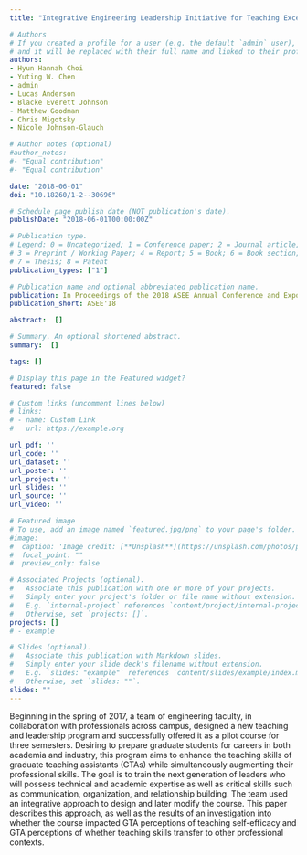 ```yaml
---
title: "Integrative Engineering Leadership Initiative for Teaching Excellence (iELITE)"

# Authors
# If you created a profile for a user (e.g. the default `admin` user), write the username (folder name) here 
# and it will be replaced with their full name and linked to their profile.
authors:
- Hyun Hannah Choi
- Yuting W. Chen
- admin
- Lucas Anderson
- Blacke Everett Johnson
- Matthew Goodman
- Chris Migotsky
- Nicole Johnson-Glauch

# Author notes (optional)
#author_notes:
#- "Equal contribution"
#- "Equal contribution"

date: "2018-06-01"
doi: "10.18260/1-2--30696"

# Schedule page publish date (NOT publication's date).
publishDate: "2018-06-01T00:00:00Z"

# Publication type.
# Legend: 0 = Uncategorized; 1 = Conference paper; 2 = Journal article;
# 3 = Preprint / Working Paper; 4 = Report; 5 = Book; 6 = Book section;
# 7 = Thesis; 8 = Patent
publication_types: ["1"]

# Publication name and optional abbreviated publication name.
publication: In Proceedings of the 2018 ASEE Annual Conference and Exposition
publication_short: ASEE'18

abstract:  []

# Summary. An optional shortened abstract.
summary:  []

tags: []

# Display this page in the Featured widget?
featured: false

# Custom links (uncomment lines below)
# links:
# - name: Custom Link
#   url: https://example.org

url_pdf: ''
url_code: ''
url_dataset: ''
url_poster: ''
url_project: ''
url_slides: ''
url_source: ''
url_video: ''

# Featured image
# To use, add an image named `featured.jpg/png` to your page's folder. 
#image:
#  caption: 'Image credit: [**Unsplash**](https://unsplash.com/photos/pLCdAaMFLTE)'
#  focal_point: ""
#  preview_only: false

# Associated Projects (optional).
#   Associate this publication with one or more of your projects.
#   Simply enter your project's folder or file name without extension.
#   E.g. `internal-project` references `content/project/internal-project/index.md`.
#   Otherwise, set `projects: []`.
projects: []
# - example

# Slides (optional).
#   Associate this publication with Markdown slides.
#   Simply enter your slide deck's filename without extension.
#   E.g. `slides: "example"` references `content/slides/example/index.md`.
#   Otherwise, set `slides: ""`.
slides: ""
---
```



Beginning in the spring of 2017, a team of engineering faculty, in collaboration with professionals
across campus, designed a new teaching and leadership program and successfully offered it as a
pilot course for three semesters. Desiring to prepare graduate students for careers in both
academia and industry, this program aims to enhance the teaching skills of graduate teaching
assistants (GTAs) while simultaneously augmenting their professional skills. The goal is to train
the next generation of leaders who will possess technical and academic expertise as well as
critical skills such as communication, organization, and relationship building. The team used an
integrative approach to design and later modify the course. This paper describes this approach, as
well as the results of an investigation into whether the course impacted GTA perceptions of
teaching self-efficacy and GTA perceptions of whether teaching skills transfer to other
professional contexts.


